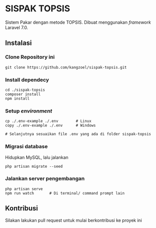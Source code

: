# SISPAK TOPSIS

Sistem Pakar dengan metode TOPSIS. Dibuat menggunakan _framework_ Laravel 7.0.

## Instalasi

### Clone Repository ini

```
git clone https://github.com/kangzoel/sispak-topsis.git
```

### Install dependecy

```
cd ./sispak-topsis
composer install
npm install
```

### Setup _environment_

```
cp ./.env-example ./.env        # Linux
copy ./.env-example ./.env      # Windows

# Selanjutnya sesuaikan file .env yang ada di folder sispak-topsis
```

### Migrasi database

Hidupkan MySQL, lalu jalankan

```
php artisan migrate --seed
```

### Jalankan server pengembangan

```
php artisan serve
npm run watch       # Di terminal/ command prompt lain
```

## Kontribusi

Silakan lakukan pull request untuk mulai berkontribusi ke proyek ini
